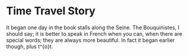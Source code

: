 # Time Travel Story

It began one day in the book stalls along the Seine. The Bouquinistes, I should say; it is better to speak in French
when you can, when there are special words; they are always more beautiful. In fact it began earlier though, plus t\^{o}t. 
